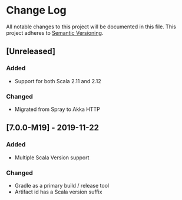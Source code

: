 # Change Log
All notable changes to this project will be documented in this file.
This project adheres to [Semantic Versioning](http://semver.org/).

## [Unreleased]

### Added
- Support for both Scala 2.11 and 2.12

### Changed
- Migrated from Spray to Akka HTTP

## [7.0.0-M19] - 2019-11-22

### Added
- Multiple Scala Version support

### Changed
- Gradle as a primary build / release tool
- Artifact id has a Scala version suffix
